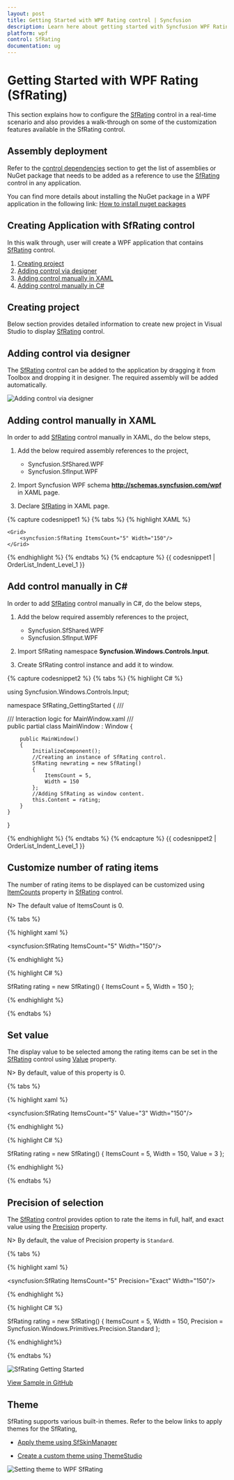 ```yaml
---
layout: post
title: Getting Started with WPF Rating control | Syncfusion
description: Learn here about getting started with Syncfusion WPF Rating (SfRating) control, its elements and more.
platform: wpf
control: SfRating
documentation: ug
---
```


# Getting Started with WPF Rating (SfRating)

This section explains how to configure the [SfRating](https://help.syncfusion.com/cr/wpf/Syncfusion.Windows.Controls.Input.SfRating.html) control in a real-time scenario and also provides a walk-through on some of the customization features available in the SfRating control.

## Assembly deployment

Refer to the [control dependencies](https://help.syncfusion.com/wpf/control-dependencies#sfrating) section to get the list of assemblies or NuGet package that needs to be added as a reference to use the [SfRating](https://help.syncfusion.com/cr/wpf/Syncfusion.Windows.Controls.Input.SfRating.html) control in any application.

You can find more details about installing the NuGet package in a WPF application in the following link:
[How to install nuget packages](https://help.syncfusion.com/wpf/visual-studio-integration/nuget-packages)

## Creating Application with SfRating control
In this walk through, user will create a WPF application that contains [SfRating](https://help.syncfusion.com/cr/wpf/Syncfusion.Windows.Controls.Input.SfRating.html) control.
1. [Creating project](#creating-project)
2. [Adding control via designer](#adding-control-via-designer)
3. [Adding control manually in XAML](#adding-control-manually-in-xaml)
4. [Adding control manually in C#](#add-control-manually-in-c)

## Creating project

Below section provides detailed information to create new project in Visual Studio to display [SfRating](https://help.syncfusion.com/cr/wpf/Syncfusion.Windows.Controls.Input.SfRating.html) control.

## Adding control via designer
The [SfRating](https://help.syncfusion.com/cr/wpf/Syncfusion.Windows.Controls.Input.SfRating.html) control can be added to the application by dragging it from Toolbox and dropping it in designer. The required assembly will be added automatically.

![Adding control via designer](Getting-Started-images/Getting-Started-img1.png)

## Adding control manually in XAML

In order to add [SfRating](https://help.syncfusion.com/cr/wpf/Syncfusion.Windows.Controls.Input.SfRating.html) control manually in XAML, do the below steps,

1. Add the below required assembly references to the project,

   * Syncfusion.SfShared.WPF
   * Syncfusion.SfInput.WPF

2. Import Syncfusion WPF schema **http://schemas.syncfusion.com/wpf** in XAML page.

3. Declare [SfRating](https://help.syncfusion.com/cr/wpf/Syncfusion.Windows.Controls.Input.SfRating.html) in XAML page.

{% capture codesnippet1 %}
{% tabs %}
{% highlight XAML %}

<Window x:Class="SfRating_GettingStarted.MainWindow"
        xmlns="http://schemas.microsoft.com/winfx/2006/xaml/presentation"
        xmlns:x="http://schemas.microsoft.com/winfx/2006/xaml"
        xmlns:d="http://schemas.microsoft.com/expression/blend/2008"
        xmlns:mc="http://schemas.openxmlformats.org/markup-compatibility/2006"
        xmlns:local="clr-namespace:SfRating_GettingStarted"
        mc:Ignorable="d"
        Title="SfRating Application" Height="450" Width="800"
        xmlns:syncfusion="http://schemas.syncfusion.com/wpf">

    <Grid>
        <syncfusion:SfRating ItemsCount="5" Width="150"/>
    </Grid>
</Window>

{% endhighlight %}
{% endtabs %}
{% endcapture %}
{{ codesnippet1 | OrderList_Indent_Level_1 }}

## Add control manually in C#

In order to add [SfRating](https://help.syncfusion.com/cr/wpf/Syncfusion.Windows.Controls.Input.SfRating.html) control manually in C#, do the below steps,

1. Add the below required assembly references to the project,

    * Syncfusion.SfShared.WPF
    * Syncfusion.SfInput.WPF

2. Import SfRating namespace **Syncfusion.Windows.Controls.Input**.

3. Create SfRating control instance and add it to window.

{% capture codesnippet2 %}
{% tabs %}
{% highlight C# %}

using Syncfusion.Windows.Controls.Input;

namespace SfRating_GettingStarted
{
    /// <summary>
    /// Interaction logic for MainWindow.xaml
    /// </summary>
    public partial class MainWindow : Window
    {
        
        public MainWindow()
        {
            InitializeComponent();
            //Creating an instance of SfRating control. 
            SfRating newrating = new SfRating()
            {
                ItemsCount = 5,
                Width = 150
            };
            //Adding SfRating as window content.
            this.Content = rating;
        }
    }
}

{% endhighlight %}
{% endtabs %}
{% endcapture %}
{{ codesnippet2 | OrderList_Indent_Level_1 }}

## Customize number of rating items

The number of rating items to be displayed can be customized using [ItemCounts](https://help.syncfusion.com/cr/wpf/Syncfusion.Windows.Controls.Input.SfRating.html#Syncfusion_Windows_Controls_Input_SfRating_ItemsCount) property in [SfRating](https://help.syncfusion.com/cr/wpf/Syncfusion.Windows.Controls.Input.SfRating.html) control.

N> The default value of ItemsCount is 0.

{% tabs %}

{% highlight xaml %}

<syncfusion:SfRating ItemsCount="5" Width="150"/>
	
{% endhighlight %}

{% highlight C# %}

SfRating rating = new SfRating()
{
    ItemsCount = 5,
    Width = 150
};

{% endhighlight %}

{% endtabs %}

## Set value

The display value to be selected among the rating items can be set in the [SfRating](https://help.syncfusion.com/cr/wpf/Syncfusion.Windows.Controls.Input.SfRating.html) control using [Value](https://help.syncfusion.com/cr/wpf/Syncfusion.Windows.Controls.Input.SfRating.html#Syncfusion_Windows_Controls_Input_SfRating_Value) property.

N> By default, value of this property is 0.

{% tabs %}

{% highlight xaml %}

<syncfusion:SfRating ItemsCount="5" Value="3" Width="150"/>
	
{% endhighlight %}

{% highlight C# %}

SfRating rating = new SfRating()
{
    ItemsCount = 5,
    Width = 150,
    Value = 3
};

{% endhighlight %}

{% endtabs %}

## Precision of selection

The [SfRating](https://help.syncfusion.com/cr/wpf/Syncfusion.Windows.Controls.Input.SfRating.html) control provides option to rate the items in full, half, and exact value using the [Precision](https://help.syncfusion.com/cr/wpf/Syncfusion.Windows.Controls.Input.SfRating.html#Syncfusion_Windows_Controls_Input_SfRating_Precision) property. 

N> By default, the value of Precision property is `Standard`.

{% tabs %}

{% highlight xaml %}

<syncfusion:SfRating ItemsCount="5" Precision="Exact" Width="150"/>
	
{% endhighlight %}

{% highlight C# %}

SfRating rating = new SfRating()
{
    ItemsCount = 5,
    Width = 150,
    Precision = Syncfusion.Windows.Primitives.Precision.Standard
};

{% endhighlight%}

{% endtabs %}

![SfRating Getting Started](images/gettingstarted.png)

[View Sample in GitHub](https://github.com/SyncfusionExamples/SfRating-getting-started)

## Theme

SfRating supports various built-in themes. Refer to the below links to apply themes for the SfRating,

  * [Apply theme using SfSkinManager](https://help.syncfusion.com/wpf/themes/skin-manager)
	
  * [Create a custom theme using ThemeStudio](https://help.syncfusion.com/wpf/themes/theme-studio#creating-custom-theme)

  ![Setting theme to WPF SfRating](Getting-Started-images/Theme.png)